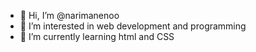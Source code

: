 - 👋 Hi, I’m @narimanenoo
- 👀 I’m interested in web development and programming 
- 🌱 I’m currently learning html and CSS

<!---
narimanenoo/narimanenoo is a ✨ special ✨ repository because its `README.md` (this file) appears on your GitHub profile.
You can click the Preview link to take a look at your changes.
--->

